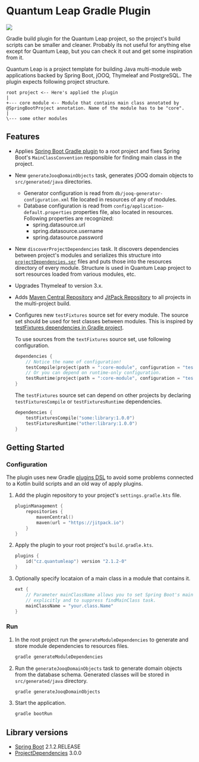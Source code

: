# Quantum Leap Gradle Plugin

[![](https://jitpack.io/v/vkuzel/Quantum-Leap-Gradle-Plugin.svg)](https://jitpack.io/#vkuzel/Quantum-Leap-Gradle-Plugin)

Gradle build plugin for the Quantum Leap project, so the project's build scripts can be smaller and cleaner.
Probably its not useful for anything else except for Quantum Leap, but you can check it out and get some inspiration from it.

Quantum Leap is a project template for building Java multi-module web applications backed by Spring Boot, jOOQ, Thymeleaf and PostgreSQL.
The plugin expects following project structure.

````
root project <-- Here's applied the plugin
|
+--- core module <-- Module that contains main class annotated by @SpringBootProject annotation. Name of the module has to be "core".
|
\--- some other modules
````

## Features

* Applies [Spring Boot Gradle plugin](https://docs.spring.io/spring-boot/docs/current/reference/html/build-tool-plugins-gradle-plugin.html) to a root project and fixes Spring Boot's `MainClassConvention` responsible for finding main class in the project.
* New `generateJooqDomainObjects` task, generates jOOQ domain objects to `src/generated/java` directories.
  * Generator configuration is read from `db/jooq-generator-configuration.xml` file located in resources of any of modules.
  * Database configuration is read from `config/application-default.properties` properties file, also located in resources.
    Following properties are recognized:
    * spring.datasource.url
    * spring.datasource.username
    * spring.datasource.password
* New `discoverProjectDependencies` task. It discovers dependencies between project's modules and serializes this structure into [`projectDependencies.ser`](https://github.com/vkuzel/Gradle-Project-Dependencies) files and puts those into the resources directory of every module.
  Structure is used in Quantum Leap project to sort resources loaded from various modules, etc.
* Upgrades Thymeleaf to version 3.x.
* Adds [Maven Central Repository](http://search.maven.org) and [JitPack Repository](https://jitpack.io) to all projects in the multi-project build.
* Configures new `testFixtures` source set for every module. The source set should be used for test classes between modules. This is inspired by [testFixtures dependencies in Gradle project](https://github.com/gradle/gradle/blob/master/gradle/testFixtures.gradle).

  To use sources from the `textFixtures` source set, use following configuration.

  ```kotlin
  dependencies {
      // Notice the name of configuration!
      testCompile(project(path = ":core-module", configuration = "testFixturesUsageCompile"))  
      // Or you can depend on runtime-only configuration.
      testRuntime(project(path = ":core-module", configuration = "testFixturesUsageRuntime"))  
  }
  ```
  The `testFixtures` source set can depend on other projects by declaring `testFixturesCompile` or `testFixturesRuntime` dependencies.
  ```kotlin
  dependencies {
      testFixturesCompile("some:library:1.0.0")
      testFixturesRuntime("other:library:1.0.0")
  }
  ```

## Getting Started

### Configuration

The plugin uses new Gradle [plugins DSL](https://docs.gradle.org/current/userguide/plugins.html#sec:plugins_block) to avoid some problems connected to a Kotlin build scripts and an old way of apply plugins.

1. Add the plugin repository to your project's `settings.gradle.kts` file.

    ```kotlin
    pluginManagement {
        repositories {
            mavenCentral()
            maven(url = "https://jitpack.io")
        }
    }
    ```
    
2. Apply the plugin to your root project's `build.gradle.kts`.

    ```kotlin
    plugins {
        id("cz.quantumleap") version "2.1.2-0"
    }
    ```

3. Optionally specify locataion of a main class in a module that contains it.

    ```kotlin
    ext {
        // Parameter mainClassName allows you to set Spring Boot's main class
        // explicitly and to suppress findMainClass task.
        mainClassName = "your.class.Name"
    }
    ```

### Run

1. In the root project run the `generateModuleDependencies` to generate and store module dependencies to resources files.

    ```bash
    gradle generateModuleDependencies
    ```

2. Run the `generateJooqDomainObjects` task to generate domain objects from the database schema. Generated classes will be stored in `src/generated/java` directory.
    
    ```bash
    gradle generateJooqDomainObjects
    ```

3. Start the application.

    ```bash
    gradle bootRun
    ```

## Library versions

* [Spring Boot](https://github.com/spring-projects/spring-boot) 2.1.2.RELEASE
* [ProjectDependencies](https://github.com/vkuzel/Gradle-Project-Dependencies) 3.0.0

